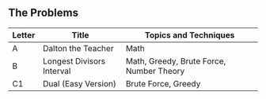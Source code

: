 ## The Problems

|  Letter | Title                     | Topics and Techniques                          |
|---------|---------------------------|-----------------------------|
|  A | Dalton the Teacher           | Math                        |
|  B | Longest Divisors Interval             | Math, Greedy, Brute Force, Number Theory          |
|  C1 | Dual (Easy Version)         | Brute Force, Greedy       |
